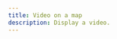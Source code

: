 ```yaml
---
title: Video on a map
description: Display a video.
---
```


<script lang="ts">
  import Demo from "./Video.svelte";
  import demoRaw from "./Video.svelte?raw";
  import CodeBlock from "../../CodeBlock.svelte";
</script>

<Demo />

<CodeBlock content={demoRaw} />
